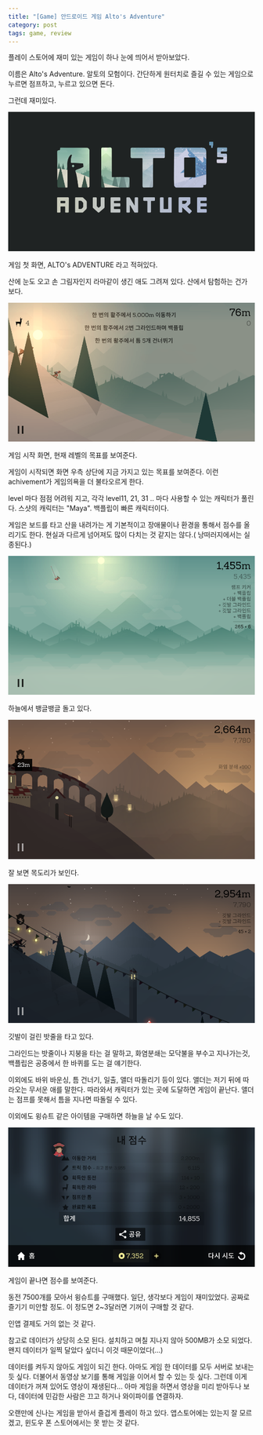 ```yaml
---
title: "[Game] 안드로이드 게임 Alto's Adventure"
category: post
tags: game, review
---
```

플레이 스토어에 재미 있는 게임이 하나 눈에 띄어서 받아보았다.

이름은 Alto's Adventure. 알토의 모험이다. 간단하게 원터치로 즐길 수 있는 게임으로 누르면 점프하고, 누르고 있으면 돈다.


그런데 재미있다.

![게임 첫 화면](/images/2016-02-18/alto01.png)


게임 첫 화면, ALTO's ADVENTURE 라고 적혀있다.


산에 눈도 오고 손 그림자인지 라마같이 생긴 애도 그려져 있다. 산에서 탐험하는 건가 보다.


![게임 시작 화면](/images/2016-02-18/alto02.png)

게임 시작 화면, 현재 레벨의 목표를 보여준다.


게임이 시작되면 화면 우측 상단에 지금 가지고 있는 목표를 보여준다. 이런 achivement가 게임의욕을 더 불타오르게 한다.

level 마다 점점 어려워 지고, 각각 level11, 21, 31 .. 마다 사용할 수 있는 캐릭터가 풀린다. 스샷의 캐릭터는 "Maya". 백플립이 빠른 캐릭터이다.


게임은 보드를 타고 산을 내려가는 게 기본적이고 장애물이나 환경을 통해서 점수를 올리기도 한다. 현실과 다르게 넘어져도 많이 다치는 것 같지는 않다.( 낭떠러지에서는 실종된다.)

![게임 진행 화면1](/images/2016-02-18/alto03.png)

하늘에서 뱅글뱅글 돌고 있다.

![게임 진행 화면2](/images/2016-02-18/alto04.png)

잘 보면 목도리가 보인다.


![게임 진행 화면3](/images/2016-02-18/alto05.png)

깃발이 걸린 밧줄을 타고 있다.


그라인드는 밧줄이나 지붕을 타는 걸 말하고, 화염분쇄는 모닥불을 부수고 지나가는것, 백플립은 공중에서 한 바퀴를 도는 걸 얘기한다.

이외에도 바위 바운싱, 틈 건너기, 일출, 앨더 따돌리기 등이 있다. 앨더는 저기 뒤에 따라오는 무서운 애를 말한다. 따라와서 캐릭터가 있는 곳에 도달하면 게임이 끝난다. 앨더는 점프를 못해서 틈을 지나면 따돌릴 수 있다.


이외에도 윙슈트 같은 아이템을 구매하면 하늘을 날 수도 있다.


![게임 결과 화면](/images/2016-02-18/alto06.png)

게임이 끝나면 점수를 보여준다.



동전 7500개를 모아서 윙슈트를 구매했다. 일단, 생각보다 게임이 재미있었다. 공짜로 즐기기 미안할 정도. 이 정도면 2~3달러면 기꺼이 구매할 것 같다.

인앱 결제도 거의 없는 것 같다.


참고로 데이터가 상당히 소모 된다. 설치하고 며칠 지나지 않아 500MB가 소모 되었다. 왠지 데이터가 일찍 달았다 싶더니 이것 때문이었다(...)

데이터를 켜두지 않아도 게임이 되긴 한다. 아마도 게임 한 데이터를 모두 서버로 보내는 듯 싶다. 더불어서 동영상 보기를 통해 게임을 이어서 할 수 있는 듯 싶다. 그런데 이게 데이터가 꺼져 있어도 영상이 재생된다... 아마 게임을 하면서 영상을 미리 받아두나 보다, 데이터에 민감한 사람은 끄고 하거나 와이파이를 연결하자.


오랜만에 신나는 게임을 받아서 즐겁게 플레이 하고 있다. 앱스토어에는 있는지 잘 모르겠고, 윈도우 폰 스토어에서는 못 받는 것 같다.
